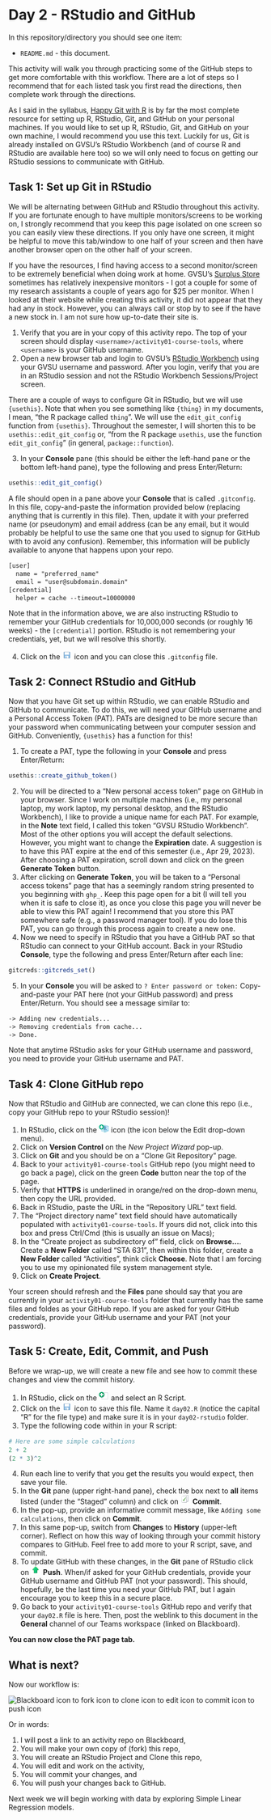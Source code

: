 Day 2 - RStudio and GitHub
================

In this repository/directory you should see one item:

- `README.md` - this document.

This activity will walk you through practicing some of the GitHub steps
to get more comfortable with this workflow. There are a lot of steps so
I recommend that for each listed task you first read the directions,
then complete work through the directions.

As I said in the syllabus, [Happy Git with R](http://happygitwithr.com/)
is by far the most complete resource for setting up R, RStudio, Git, and
GitHub on your personal machines. If you would like to set up R,
RStudio, Git, and GitHub on your own machine, I would recommend you use
this text. Luckily for us, Git is already installed on GVSU’s RStudio
Workbench (and of course R and RStudio are available here too) so we
will only need to focus on getting our RStudio sessions to communicate
with GitHub.

## Task 1: Set up Git in RStudio

We will be alternating between GitHub and RStudio throughout this
activity. If you are fortunate enough to have multiple monitors/screens
to be working on, I strongly recommend that you keep this page isolated
on one screen so you can easily view these directions. If you only have
one screen, it might be helpful to move this tab/window to one half of
your screen and then have another browser open on the other half of your
screen.

If you have the resources, I find having access to a second
monitor/screen to be extremely beneficial when doing work at home.
GVSU’s [Surplus Store](https://www.gvsusurplusstore.com/) sometimes has
relatively inexpensive monitors - I got a couple for some of my research
assistants a couple of years ago for \$25 per monitor. When I looked at
their website while creating this activity, it did not appear that they
had any in stock. However, you can always call or stop by to see if the
have a new stock in. I am not sure how up-to-date their site is.

1.  Verify that you are in your copy of this activity repo. The top of
    your screen should display `<username>/activity01-course-tools`,
    where `<username>` is your GitHub username.
2.  Open a new browser tab and login to GVSU’s [RStudio
    Workbench](https://rstudio.gvsu.edu/) using your GVSU username and
    password. After you login, verify that you are in an RStudio session
    and not the RStudio Workbench Sessions/Project screen.

There are a couple of ways to configure Git in RStudio, but we will use
`{usethis}`. Note that when you see something like `{thing}` in my
documents, I mean, “the R package called `thing`”. We will use the
`edit_git_config` function from `{usethis}`. Throughout the semester, I
will shorten this to be `usethis::edit_git_config` or, “from the R
package `usethis`, use the function `edit_git_config`” (in general,
`package::function`).

3.  In your **Console** pane (this should be either the left-hand pane
    or the bottom left-hand pane), type the following and press
    Enter/Return:

``` r
usethis::edit_git_config()
```

A file should open in a pane above your **Console** that is called
`.gitconfig`. In this file, copy-and-paste the information provided
below (replacing anything that is currently in this file). Then, update
it with your preferred name (or pseudonym) and email address (can be any
email, but it would probably be helpful to use the same one that you
used to signup for GitHub with to avoid any confusion). Remember, this
information will be publicly available to anyone that happens upon your
repo.

    [user]
      name = "preferred_name"
      email = "user@subdomain.domain"
    [credential]
      helper = cache --timeout=10000000

Note that in the information above, we are also instructing RStudio to
remember your GitHub credentials for 10,000,000 seconds (or roughly 16
weeks) - the `[credential]` portion. RStudio is not remembering your
credentials, yet, but we will resolve this shortly.

4.  Click on the
    <img src="../README-img/save-icon.png" alt="save" width = "20"/>
    icon and you can close this `.gitconfig` file.

## Task 2: Connect RStudio and GitHub

Now that you have Git set up within RStudio, we can enable RStudio and
GitHub to communicate. To do this, we will need your GitHub username and
a Personal Access Token (PAT). PATs are designed to be more secure than
your password when communicating between your computer session and
GitHub. Conveniently, `{usethis}` has a function for this!

1.  To create a PAT, type the following in your **Console** and press
    Enter/Return:

``` r
usethis::create_github_token()
```

2.  You will be directed to a “New personal access token” page on GitHub
    in your browser. Since I work on multiple machines (i.e., my
    personal laptop, my work laptop, my personal desktop, and the
    RStudio Workbench), I like to provide a unique name for each PAT.
    For example, in the **Note** text field, I called this token “GVSU
    RStudio Workbench”. Most of the other options you will accept the
    default selections. However, you might want to change the
    **Expiration** date. A suggestion is to have this PAT expire at the
    end of this semester (i.e., Apr 29, 2023). After choosing a PAT
    expiration, scroll down and click on the green **Generate Token**
    button.
3.  After clicking on **Generate Token**, you will be taken to a
    “Personal access tokens” page that has a seemingly random string
    presented to you beginning with `ghp_`. Keep this page open for a
    bit (I will tell you when it is safe to close it), as once you close
    this page you will never be able to view this PAT again! I recommend
    that you store this PAT somewhere safe (e.g., a password manager
    tool). If you do lose this PAT, you can go through this process
    again to create a new one.
4.  Now we need to specify in RStudio that you have a GitHub PAT so that
    RStudio can connect to your GitHub account. Back in your RStudio
    **Console**, type the following and press Enter/Return after each
    line:

``` r
gitcreds::gitcreds_set()
```

5.  In your **Console** you will be asked to
    `? Enter password or token:` Copy-and-paste your PAT here (not your
    GitHub password) and press Enter/Return. You should see a message
    similar to:

<!-- -->

    -> Adding new credentials...
    -> Removing credentials from cache...
    -> Done.

Note that anytime RStudio asks for your GitHub username and password,
you need to provide your GitHub username and PAT.

## Task 4: Clone GitHub repo

Now that RStudio and GitHub are connected, we can clone this repo (i.e.,
copy your GitHub repo to your RStudio session)!

1.  In RStudio, click on the
    <img src="../README-img/rproj-icon.png" alt="RStudio Project" width = "20"/>
    icon (the icon below the Edit drop-down menu).
2.  Click on **Version Control** on the *New Project Wizard* pop-up.
3.  Click on **Git** and you should be on a “Clone Git Repository” page.
4.  Back to your `activity01-course-tools` GitHub repo (you might need
    to go back a page), click on the green **Code** button near the top
    of the page.
5.  Verify that **HTTPS** is underlined in orange/red on the drop-down
    menu, then copy the URL provided.
6.  Back in RStudio, paste the URL in the “Repository URL” text field.
7.  The “Project directory name” text field should have automatically
    populated with `activity01-course-tools`. If yours did not, click
    into this box and press Ctrl/Cmd (this is usually an issue on Macs);
8.  In the “Create project as subdirectory of” field, click on
    **Browse…**. Create a **New Folder** called “STA 631”, then within
    this folder, create a **New Folder** called “Activities”, think
    click **Choose**. Note that I am forcing you to use my opinionated
    file system management style.
9.  Click on **Create Project**.

Your screen should refresh and the **Files** pane should say that you
are currently in your `activity01-course-tools` folder that currently
has the same files and foldes as your GitHub repo. If you are asked for
your GitHub credentials, provide your GitHub username and your PAT (not
your password).

## Task 5: Create, Edit, Commit, and Push

Before we wrap-up, we will create a new file and see how to commit these
changes and view the commit history.

1.  In RStudio, click on the
    <img src="../README-img/new-file-icon.png" alt="new file" width = "20"/>
    and select an R Script.
2.  Click on the
    <img src="../README-img/save-icon.png" alt="save" width = "20"/>
    icon to save this file. Name it `day02.R` (notice the capital “R”
    for the file type) and make sure it is in your `day02-rstudio`
    folder.
3.  Type the following code within in your R script:

``` r
# Here are some simple calculations
2 + 2
(2 * 3)^2
```

4.  Run each line to verify that you get the results you would expect,
    then save your file.
5.  In the **Git** pane (upper right-hand pane), check the box next to
    **all** items listed (under the “Staged” column) and click on
    <img src="../README-img/commit-icon.png" alt="commit" width = "20"/>
    **Commit**.
6.  In the pop-up, provide an informative commit message, like
    `Adding some calculations`, then click on **Commit**.
7.  In this same pop-up, switch from **Changes** to **History**
    (upper-left corner). Reflect on how this way of looking through your
    commit history compares to GitHub. Feel free to add more to your R
    script, save, and commit.
8.  To update GitHub with these changes, in the **Git** pane of RStudio
    click on
    <img src="../README-img/push-icon.png" alt="push" width = "20"/>
    **Push**. When/if asked for your GitHub credentials, provide your
    GitHub username and GitHub PAT (not your password). This should,
    hopefully, be the last time you need your GitHub PAT, but I again
    encourage you to keep this in a secure place.
9.  Go back to your `activity01-course-tools` GitHub repo and verify
    that your `day02.R` file is here. Then, post the weblink to this
    document in the **General** channel of our Teams workspace (linked
    on Blackboard).

**You can now close the PAT page tab.**

## What is next?

Now our workflow is:

![Blackboard icon to fork icon to clone icon to edit icon to commit icon
to push icon](../README-img/updated-workflow.svg)

Or in words:

1.  I will post a link to an activity repo on Blackboard,
2.  You will make your own copy of (fork) this repo,
3.  You will create an RStudio Project and Clone this repo,
4.  You will edit and work on the activity,
5.  You will commit your changes, and
6.  You will push your changes back to GitHub.

Next week we will begin working with data by exploring Simple Linear
Regression models.
